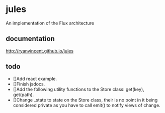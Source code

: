 # jules
An implementation of the Flux architecture

## documentation
http://ryanvincent.github.io/jules

## todo

- []Add react example.
- []Finish jsdocs.
- []Add the following utility functions to the Store class: get(key), get(path).
- []Change _state to state on the Store class, their is no point in it being considered private as you have to call emit() to notify views of change.
